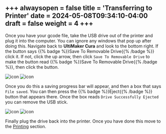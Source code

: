 +++
alwaysopen = false
title = 'Transferring to Printer'
date = 2024-05-08T09:34:10-04:00
draft = false
weight = 4
+++
---

Once you have your gcode file, take the USB drive out of the printer and plug it into the computer. You can ignore any windows that pop up after doing this. Navigate back to **UltiMaker Cura** and look to the bottom right. If the button says {{% badge %}}Save To Removable Drive{{% /badge %}} click it. If not, click the up arrow, then click `Save To Removable Drive` to make the button read {{% badge %}}Save To Removable Drive{{% /badge %}}, then click the button.


![icon](/images/141.1.PNG)
![icon](/images/141.2.PNG)

Once you do this a saving progress bar will appear, and then a box that says `File saved`. You can then press the {{% badge %}}Eject{{% /badge %}} button that appears there. Once the box reads `Drive Successfully Ejected` you can remove the USB stick.

![icon](/images/142.1.PNG)
![icon](/images/142.2.PNG)

Finally plug the drive back into the printer. Once you have done this move to the [Printing](https://cid.friendscentral.org/3dprinters/ultimaker/printing/index.html) section.



